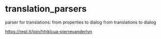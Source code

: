 # translation_parsers
parser for translations:
from properties to dialog
from translations to dialog

https://repl.it/join/hhiklcua-pierrevanderlyn
